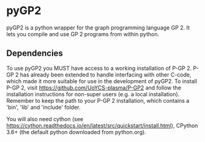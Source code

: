# pyGP2

pyGP2 is a python wrapper for the graph programming language GP 2. It lets you compile and use GP 2 programs from within python.

## Dependencies

To use pyGP2 you MUST have access to a working installation of P-GP 2. P-GP 2 has already been extended to handle interfacing with other C-code, which made it more suitable for use in the development of pyGP2. To install P-GP 2, visit https://github.com/UoYCS-plasma/P-GP2 and follow the installation instructions for non-super users (e.g. a local installation). Remember to keep the path to your P-GP 2 installation, which contains a 'bin', 'lib' and 'include' folder.

You will also need cython (see https://cython.readthedocs.io/en/latest/src/quickstart/install.html), CPython 3.6+ (the default python downloaded from python.org). 
